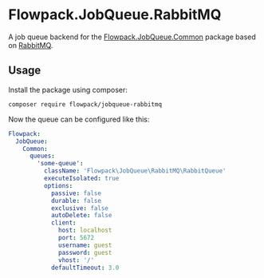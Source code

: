 # Flowpack.JobQueue.RabbitMQ

A job queue backend for the [Flowpack.JobQueue.Common](https://github.com/Flowpack/jobqueue-common) package based on [RabbitMQ](https://www.rabbitmq.com).

## Usage

Install the package using composer:

```
composer require flowpack/jobqueue-rabbitmq
```

Now the queue can be configured like this:

```yaml
Flowpack:
  JobQueue:
    Common:
      queues:
        'some-queue':
          className: 'Flowpack\JobQueue\RabbitMQ\RabbitQueue'
          executeIsolated: true
          options:
            passive: false
            durable: false
            exclusive: false
            autoDelete: false
            client:
              host: localhost
              port: 5672
              username: guest
              password: guest
              vhost: '/'
            defaultTimeout: 3.0
